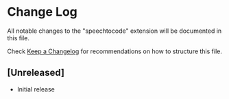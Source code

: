 # Change Log

All notable changes to the "speechtocode" extension will be documented in this file.

Check [Keep a Changelog](http://keepachangelog.com/) for recommendations on how to structure this file.

## [Unreleased]

- Initial release